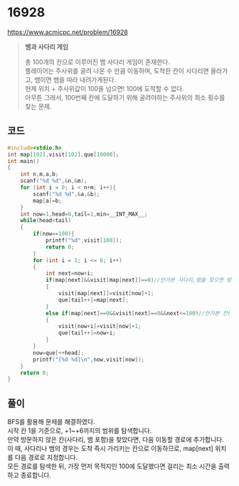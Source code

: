 # 16928
https://www.acmicpc.net/problem/16928
> **<p>뱀과 사다리 게임</p>**
> 총 100개의 칸으로 이루어진 뱀 사다리 게임이 존재한다.<br>
> 플레이어는 주사위를 굴려 나온 수 만큼 이동하며, 도착한 칸이 사다리면 올라가고, 뱀이면 뱀을 따라 내려가게된다.<br>
> 현제 위치 + 주사위값이 100을 넘으면! 100에 도착할 수 없다.<br>
> 아무튼 그래서, 100번째 칸에 도달하기 위해 굴려야하는 주사위의 최소 횟수를 찾는 문제.<br>

## 코드
```c
#include<stdio.h>
int map[102],visit[102],que[10000];
int main()
{
	int n,m,a,b;
	scanf("%d %d",&n,&m);
	for (int i = 0; i < n+m; i++){
		scanf("%d %d",&a,&b);
		map[a]=b;
	}
	int now=1,head=0,tail=1,min=__INT_MAX__;
	while(head<tail)
	{
		if(now==100){
			printf("%d",visit[100]);
			return 0;
		}
		for (int i = 1; i <= 6; i++)
		{
			int next=now+i;
			if(map[next]&&visit[map[next]]==0)//안가본 사다리,뱀을 찾으면 방문하기
			{
				visit[map[next]]=visit[now]+1;
				que[tail++]=map[next];
			}
			else if(map[next]==0&&visit[next]==0&&next<=100)//안가본 칸(사다리, 뱀 아님)을 찾으면 방문하기
			{
				visit[now+i]=visit[now]+1;
				que[tail++]=now+i;
			}
		}
		now=que[++head];
		printf("[%d %d]\n",now,visit[now]);
	}
	return 0;
}
```

## 풀이
BFS를 활용해 문제를 해결하였다.<br>
시작 칸 1을 기준으로, +1~+6까지의 범위를 탐색합니다.<br>
만약 방문하지 않은 칸(사다리, 뱀 포함)을 찾았다면, 다음 이동할 경로에 추가합니다.<br>
이 때, 사다리나 뱀의 경우는 도착 즉시 가리키는 칸으로 이동하므로, map\[next\] 위치를 다음 경로로 지정합니다.<br>
모든 경로를 탐색한 뒤, 가장 먼저 목적지인 100에 도달했다면 걸리는 최소 시간을 출력하고 종료합니다.<br>